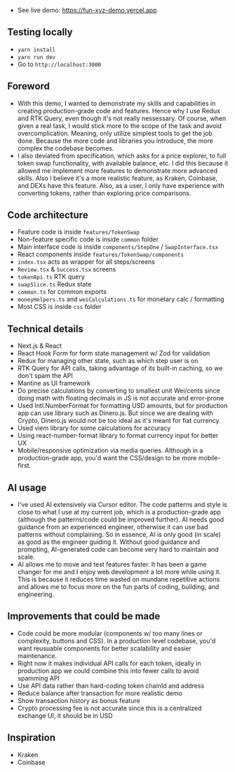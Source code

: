 - See live demo: https://fun-xyz-demo.vercel.app

## Testing locally
- `yarn install`
- `yarn run dev` 
- Go to `http://localhost:3000`

## Foreword
- With this demo, I wanted to demonstrate my skills and capabilities in creating production-grade code and features. Hence why I use Redux and RTK Query, even though it's not really nessessary. Of course, when given a real task, I would stick more to the scope of the task and avoid overcomplication. Meaning, only utilize simplest tools to get the job done. Because the more code and libraries you introduce, the more complex the codebase becomes.
- I also deviated from specification, which asks for a price explorer, to full token swap functionality, with available balance, etc. I did this because it allowed me implement more features to demonstrate more advanced skills. Also I believe it's a more realistic feature, as Kraken, Coinbase, and DEXs have this feature. Also, as a user, I only have experience with converting tokens, rather than exploring price comparisons.

## Code architecture
- Feature code is inside `features/TokenSwap`
- Non-feature specific code is inside `common` folder
- Main interface code is inside `components/StepOne` / `SwapInterface.tsx`
- React components inside `features/TokenSwap/components`
- `index.tsx` acts as wrapper for all steps/screens
- `Review.tsx` & `Success.tsx` screens
- `tokenApi.ts` RTK query
- `swapSlice.ts` Redux state
- `common.ts` for common exports
- `moneyHelpers.ts` and `weiCalculations.ts` for monetary calc / formatting
- Most CSS is inside `css` folder

## Technical details
- Next.js & React
- React Hook Form for form state management w/ Zod for validation
- Redux for managing other state, such as which step user is on
- RTK Query for API calls, taking advantage of its built-in caching, so we don't spam the API
- Mantine as UI framework
- Do precise calculations by converting to smallest unit Wei/cents since doing math with floating decimals in JS is not accurate and error-prone
- Used Intl.NumberFormat for formatting USD amounts, but for production app can use library such as Dinero.js. But since we are dealing with Crypto, Dinero.js would not be too ideal as it's meant for fiat currency.
- Used viem library for some calculations for accuracy
- Using react-number-format library to format currency input for better UX
- Mobile/responsive optimization via media queries. Although in a production-grade app, you'd want the CSS/design to be more mobile-first.

## AI usage
- I've used AI extensively via Cursor editor. The code patterns and style is close to what I use at my current job, which is a production-grade app (although the patterns/code could be improved further). AI needs good guidance from an experienced engineer, otherwise it can use bad patterns without complaining. So in essence, AI is only good (in scale) as good as the engineer guiding it. Without good guidance and prompting, AI-generated code can become very hard to maintain and scale.
- AI allows me to move and test features faster. It has been a game changer for me and I enjoy web development a lot more while using it. This is because it reduces time wasted on mundane repetitive actions and allows me to focus more on the fun parts of coding, building, and engineering.

## Improvements that could be made
- Code could be more modular (components w/ too many lines or complexity, buttons and CSS). In a production level codebase, you'd want reusuable components for better scalability and easier maintenance.
- Right now it makes individual API calls for each token, ideally in production app we could combine this into fewer calls to avoid spamming API
- Use API data rather than hard-coding token chainId and address
- Reduce balance after transaction for more realistic demo
- Show transaction history as bonus feature
- Crypto processing fee is not accurate since this is a centralized exchange UI, it should be in USD

## Inspiration
- Kraken
- Coinbase

